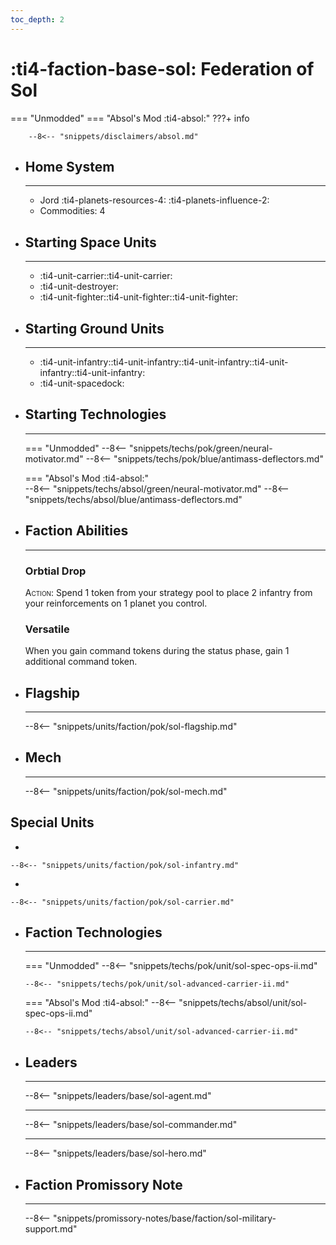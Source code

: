 ```yaml
---
toc_depth: 2
---
```


# :ti4-faction-base-sol: Federation of Sol
=== "Unmodded"
=== "Absol's Mod :ti4-absol:" 
    ???+ info

        --8<-- "snippets/disclaimers/absol.md"

<div class="grid cards" markdown>

-   ## __Home System__

    ---

    * Jord :ti4-planets-resources-4: :ti4-planets-influence-2:
    * Commodities: 4

</div>

<div class="grid cards" markdown>

-   ## __Starting Space Units__

    ---

    * :ti4-unit-carrier::ti4-unit-carrier:
    * :ti4-unit-destroyer:
    * :ti4-unit-fighter::ti4-unit-fighter::ti4-unit-fighter:

-   ## __Starting Ground Units__

    ---

    * :ti4-unit-infantry::ti4-unit-infantry::ti4-unit-infantry::ti4-unit-infantry::ti4-unit-infantry:
    * :ti4-unit-spacedock:

-   ## __Starting Technologies__

    ---
    === "Unmodded"
        --8<-- "snippets/techs/pok/green/neural-motivator.md"
        --8<-- "snippets/techs/pok/blue/antimass-deflectors.md"

    === "Absol's Mod :ti4-absol:"  
        --8<-- "snippets/techs/absol/green/neural-motivator.md"
        --8<-- "snippets/techs/absol/blue/antimass-deflectors.md"

-   ## __Faction Abilities__

    ---
    ### **Orbtial Drop**
    
    <span style="font-variant:small-caps;">Action</span>: Spend 1 token from your strategy pool to place 2 infantry from your reinforcements on 1 planet you control.

    ### **Versatile**

    When you gain command tokens during the status phase, gain 1 additional command token.

-   ## __Flagship__

    ---
    --8<-- "snippets/units/faction/pok/sol-flagship.md"

-   ## __Mech__

    ---
    --8<-- "snippets/units/faction/pok/sol-mech.md"

</div>

## __Special Units__

<div class="grid cards" markdown>

-   

    --8<-- "snippets/units/faction/pok/sol-infantry.md"


-   

    --8<-- "snippets/units/faction/pok/sol-carrier.md"

</div>

<div class="grid cards" markdown>

-   ## __Faction Technologies__

    ---
    === "Unmodded"
        --8<-- "snippets/techs/pok/unit/sol-spec-ops-ii.md"

        --8<-- "snippets/techs/pok/unit/sol-advanced-carrier-ii.md"

    === "Absol's Mod :ti4-absol:"
        --8<-- "snippets/techs/absol/unit/sol-spec-ops-ii.md"

        --8<-- "snippets/techs/absol/unit/sol-advanced-carrier-ii.md"

-   ## __Leaders__

    ---
    
    --8<-- "snippets/leaders/base/sol-agent.md"

    ---

    --8<-- "snippets/leaders/base/sol-commander.md"

    ---

    --8<-- "snippets/leaders/base/sol-hero.md"

-   ## __Faction Promissory Note__

    ---
    --8<-- "snippets/promissory-notes/base/faction/sol-military-support.md"

</div>